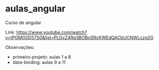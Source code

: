 # aulas_angular
Curso de angular

Link: https://www.youtube.com/watch?v=tPOMG0D57S0&list=PLGxZ4Rq3BOBoSRcKWEdQACbUCNWLczg2G

Observações:
- primeiro-projeto: aulas 1 a 8
- data-binding: aulas 9 a 11